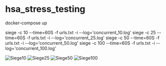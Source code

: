 # hsa_stress_testing

docker-compose up

siege -c 10 --time=60S -f urls.txt -i --log='concurrent_10.log'
siege -c 25 --time=60S -f urls.txt -i --log='concurrent_25.log'
siege -c 50 --time=60S -f urls.txt -i --log='concurrent_50.log'
siege -c 100 --time=60S -f urls.txt -i --log='concurrent_100.log'

![Siege10](https://user-images.githubusercontent.com/52753625/188263335-531abbeb-d967-4962-9f50-9e89c2b1a822.PNG)
![Siege25](https://user-images.githubusercontent.com/52753625/188263337-de86c33f-3ad1-4ebf-8f5c-54a087a516cb.PNG)
![Siege50](https://user-images.githubusercontent.com/52753625/188263340-8804e7bc-a89b-456e-94d0-68f2bf566876.PNG)
![Siege100](https://user-images.githubusercontent.com/52753625/188263341-647d28a4-802b-4784-bf68-a2bf25d1dbf2.PNG)
